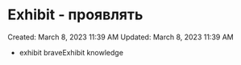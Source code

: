 # Exhibit - проявлять

Created: March 8, 2023 11:39 AM
Updated: March 8, 2023 11:39 AM

- exhibit braveExhibit knowledge